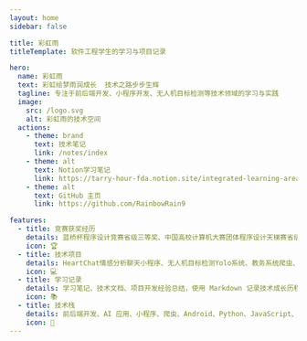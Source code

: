 ```yaml
---
layout: home
sidebar: false

title: 彩虹雨
titleTemplate: 软件工程学生的学习与项目记录

hero:
  name: 彩虹雨
  text: 彩虹绘梦雨润成长  技术之路步步生辉
  tagline: 专注于前后端开发、小程序开发、无人机目标检测等技术领域的学习与实践
  image:
    src: /logo.svg
    alt: 彩虹雨的技术空间
  actions:
    - theme: brand
      text: 技术笔记
      link: /notes/index
    - theme: alt
      text: Notion学习笔记
      link: https://tarry-hour-fda.notion.site/integrated-learning-area
    - theme: alt
      text: GitHub 主页
      link: https://github.com/RainbowRain9

features:
  - title: 竞赛获奖经历
    details: 蓝桥杯程序设计竞赛省级三等奖、中国高校计算机大赛团体程序设计天梯赛省级三等奖、2025年第十七届"挑战杯"福建省大学生课外学术科技作品竟赛省级三等奖
    icon: 🏆
  - title: 技术项目
    details: HeartChat情感分析聊天小程序、无人机目标检测Yolo系统、教务系统爬虫、Keepool商城社区、小Q社区、多种前后端开发项目，涵盖微信小程序、Web应用等
    icon: 💻
  - title: 学习记录
    details: 学习笔记、技术文档、项目开发经验总结，使用 Markdown 记录技术成长历程
    icon: 📚
  - title: 技术栈
    details: 前后端开发、AI 应用、小程序、爬虫、Android、Python、JavaScript、Node.js、数据库、网络等
    icon: 🚀
---
```


<HomePage />
